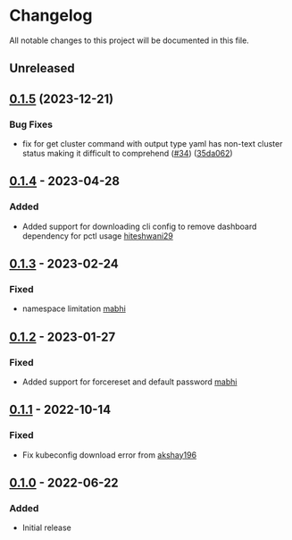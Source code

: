 # Changelog

All notable changes to this project will be documented in this file.

## Unreleased

## [0.1.5](https://github.com/paralus/paralus/compare/v0.1.4...v0.1.5) (2023-12-21)

### Bug Fixes

* fix for get cluster command with output type yaml has non-text cluster status making it difficult to comprehend ([#34](https://github.com/paralus/cli/issues/34)) ([35da062](https://github.com/paralus/paralus/commit/35da06272f8abe9e4e8ed6a8806d62e65fa7eeab))

## [0.1.4] - 2023-04-28
### Added
-  Added support for downloading cli config to remove dashboard dependency for pctl usage [hiteshwani29](https://github.com/hiteshwani29)

## [0.1.3] - 2023-02-24
### Fixed
- namespace limitation [mabhi](https://github.com/mabhi)

## [0.1.2] - 2023-01-27

### Fixed
- Added support for forcereset and default password [mabhi](https://github.com/mabhi)

## [0.1.1] - 2022-10-14
### Fixed
- Fix kubeconfig download error from [akshay196](https://github.com/akshay196)

## [0.1.0] - 2022-06-22
### Added
- Initial release

[Unreleased]: https://github.com/paralus/cli/compare/v0.1.5...HEAD
[0.1.5]: https://github.com/paralus/cli/compare/v0.1.4...v0.1.5
[0.1.4]: https://github.com/paralus/cli/compare/v0.1.3...v0.1.4
[0.1.3]: https://github.com/paralus/cli/compare/v0.1.2...v0.1.3
[0.1.2]: https://github.com/paralus/cli/compare/v0.1.1...v0.1.2
[0.1.1]: https://github.com/paralus/cli/compare/v0.1.0...v0.1.1
[0.1.0]: https://github.com/paralus/cli/releases/tag/v0.1.0
